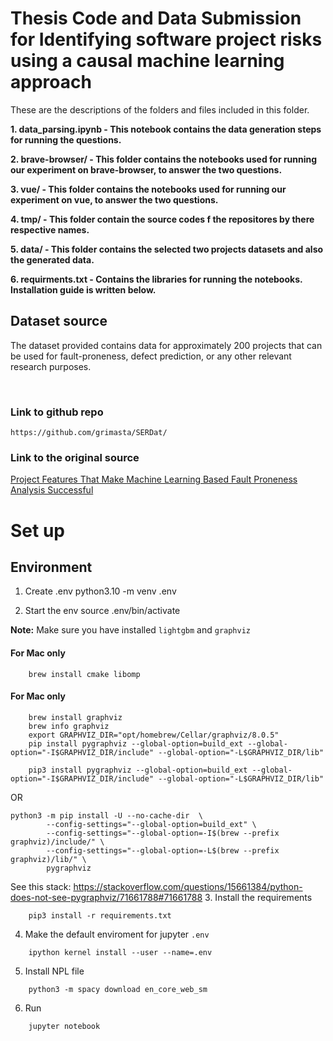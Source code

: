 
# Thesis Code and Data Submission for Identifying software project risks using a causal machine learning approach

These are the descriptions of the folders and files included in this folder.  

**1. data_parsing.ipynb  - This notebook contains the data generation steps for running the questions.** 

**2. brave-browser/  - This folder contains the notebooks used for running our experiment on brave-browser, to answer the two questions.** 

**3. vue/  - This folder contains the notebooks used for running our experiment on vue, to answer the two questions.** 

**4. tmp/  - This folder contain the source codes f the repositores by there respective names.** 

**5. data/  - This folder contains the selected two projects datasets and also the generated data.** 

**6. requirments.txt  - Contains the libraries for running the notebooks. Installation guide is written below.** 

## Dataset source

The dataset provided contains data for approximately 200 projects that can be used for fault-proneness, defect prediction, or any other relevant research purposes.

<br>

### Link to github repo
```
https://github.com/grimasta/SERDat/
```

### Link to the original source

[Project Features That Make Machine Learning Based Fault Proneness Analysis Successful](https://figshare.com/articles/dataset/Project_Features_That_Make_Machine-Learning_Based_Fault_Proneness_Analysis_Successful/21044443)



# Set up


## Environment 

1. Create .env
    python3.10 -m venv .env

2. Start the env
    source .env/bin/activate

**Note:** Make sure you have installed `lightgbm` and `graphviz`
#### For Mac only
```
    brew install cmake libomp
```

#### For Mac only
```
    brew install graphviz                                    
    brew info graphviz
    export GRAPHVIZ_DIR="opt/homebrew/Cellar/graphviz/8.0.5"
    pip install pygraphviz --global-option=build_ext --global-option="-I$GRAPHVIZ_DIR/include" --global-option="-L$GRAPHVIZ_DIR/lib"

    pip3 install pygraphviz --global-option=build_ext --global-option="-I$GRAPHVIZ_DIR/include" --global-option="-L$GRAPHVIZ_DIR/lib"
```
OR

```
python3 -m pip install -U --no-cache-dir  \
        --config-settings="--global-option=build_ext" \
        --config-settings="--global-option=-I$(brew --prefix graphviz)/include/" \
        --config-settings="--global-option=-L$(brew --prefix graphviz)/lib/" \
        pygraphviz
```

See this stack: https://stackoverflow.com/questions/15661384/python-does-not-see-pygraphviz/71661788#71661788
3. Install the requirements
```
    pip3 install -r requirements.txt
```
    
4. Make the default enviroment for jupyter `.env`
```    
    ipython kernel install --user --name=.env
```
5. Install NPL file
```
    python3 -m spacy download en_core_web_sm
```
6. Run
```
    jupyter notebook
```
